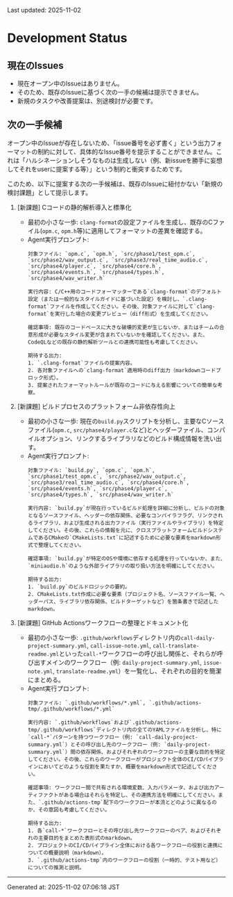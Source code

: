 Last updated: 2025-11-02

# Development Status

## 現在のIssues
- 現在オープン中のIssueはありません。
- そのため、既存のIssueに基づく次の一手の候補は提示できません。
- 新規のタスクや改善提案は、別途検討が必要です。

## 次の一手候補
オープン中のIssueが存在しないため、「issue番号を必ず書く」という出力フォーマットの制約に対して、具体的なIssue番号を提示することができません。これは「ハルシネーションしそうなものは生成しない（例、新issueを勝手に妄想してそれをuserに提案する等）」という制約と衝突するためです。

このため、以下に提案する次の一手候補は、既存のIssueに紐付かない「新規の検討課題」として提示します。

1.  [新課題] Cコードの静的解析導入と標準化
    -   最初の小さな一歩: `clang-format`の設定ファイルを生成し、既存のCファイル(`opm.c`, `opm.h`等)に適用してフォーマットの差異を確認する。
    -   Agent実行プロンプト:
        ```
        対象ファイル: `opm.c`, `opm.h`, `src/phase1/test_opm.c`, `src/phase2/wav_output.c`, `src/phase3/real_time_audio.c`, `src/phase4/player.c`, `src/phase4/core.h`, `src/phase4/events.h`, `src/phase4/types.h`, `src/phase4/wav_writer.h`

        実行内容: C/C++用のコードフォーマッターである`clang-format`のデフォルト設定（または一般的なスタイルガイドに基づいた設定）を検討し、`.clang-format`ファイルを作成してください。その後、対象ファイルに対して`clang-format`を実行した場合の変更プレビュー（diff形式）を生成してください。

        確認事項: 既存のコードベースに大きな破壊的変更が生じないか、またはチームの合意形成が必要なスタイル変更が含まれていないかを確認してください。また、CodeQLなどの既存の静的解析ツールとの連携可能性も考慮してください。

        期待する出力:
        1. `.clang-format`ファイルの提案内容。
        2. 各対象ファイルへの`clang-format`適用時のdiff出力（markdownコードブロック形式）。
        3. 提案されたフォーマットルールが既存のコードに与える影響についての簡単な考察。
        ```

2.  [新課題] ビルドプロセスのプラットフォーム非依存性向上
    -   最初の小さな一歩: 現在の`build.py`スクリプトを分析し、主要なCソースファイル(`opm.c`, `src/phase4/player.c`など)とヘッダーファイル、コンパイルオプション、リンクするライブラリなどのビルド構成情報を洗い出す。
    -   Agent実行プロンプト:
        ```
        対象ファイル: `build.py`, `opm.c`, `opm.h`, `src/phase1/test_opm.c`, `src/phase2/wav_output.c`, `src/phase3/real_time_audio.c`, `src/phase4/core.h`, `src/phase4/events.h`, `src/phase4/player.c`, `src/phase4/types.h`, `src/phase4/wav_writer.h`

        実行内容: `build.py`が現在行っているビルド処理を詳細に分析し、ビルドの対象となるソースファイル、ヘッダーの依存関係、必要なコンパイラフラグ、リンクされるライブラリ、および生成される出力ファイル（実行ファイルやライブラリ）を特定してください。その後、これらの情報を元に、クロスプラットフォームビルドシステムであるCMakeの`CMakeLists.txt`に記述するために必要な要素をmarkdown形式で整理してください。

        確認事項: `build.py`が特定のOSや環境に依存する処理を行っていないか、また、`miniaudio.h`のような外部ライブラリの取り扱い方法を明確にしてください。

        期待する出力:
        1. `build.py`のビルドロジックの要約。
        2. CMakeLists.txt作成に必要な要素（プロジェクト名、ソースファイル一覧、ヘッダーパス、ライブラリ依存関係、ビルドターゲットなど）を箇条書きで記述したmarkdown。
        ```

3.  [新課題] GitHub Actionsワークフローの整理とドキュメント化
    -   最初の小さな一歩: `.github/workflows`ディレクトリ内の`call-daily-project-summary.yml`, `call-issue-note.yml`, `call-translate-readme.yml`といった`call-*`ワークフローの呼び出し関係と、それらが呼び出すメインのワークフロー（例: `daily-project-summary.yml`, `issue-note.yml`, `translate-readme.yml`）を一覧化し、それぞれの目的を簡潔にまとめる。
    -   Agent実行プロンプト:
        ```
        対象ファイル: `.github/workflows/*.yml`, `.github/actions-tmp/.github/workflows/*.yml`

        実行内容: `.github/workflows`および`.github/actions-tmp/.github/workflows`ディレクトリ内の全てのYAMLファイルを分析し、特に`call-*`パターンを持つワークフロー（例: `call-daily-project-summary.yml`）とその呼び出し先のワークフロー（例: `daily-project-summary.yml`）間の依存関係、およびそれぞれのワークフローの主要な目的を特定してください。その後、これらのワークフローがプロジェクト全体のCI/CDパイプラインにおいてどのような役割を果たすか、概要をmarkdown形式で記述してください。

        確認事項: ワークフロー間で共有される環境変数、入力パラメータ、および出力アーティファクトがある場合はそれらを特定し、その連携方法を明確にしてください。また、`.github/actions-tmp`配下のワークフローが本流とどのように異なるのか、その意図も考慮してください。

        期待する出力:
        1. 各`call-*`ワークフローとその呼び出し先ワークフローのペア、およびそれぞれの主要目的をまとめた表形式のmarkdown。
        2. プロジェクトのCI/CDパイプライン全体における各ワークフローの役割と連携についての概要説明（markdown）。
        3. `.github/actions-tmp`内のワークフローの役割（一時的、テスト用など）についての推測と説明。

---
Generated at: 2025-11-02 07:06:18 JST
